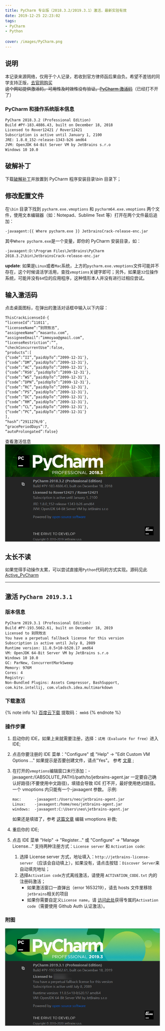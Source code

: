 ```yaml
---
title: PyCharm 专业版（2018.3.2/2019.3.1）激活，最新实验有效
date: 2019-12-25 22:23:02
tags: 
- PyCharm
- Python

cover: /images/PyCharm.png
---
```


## 说明

本记录来源网络，仅用于个人记录，若收到官方律师函后果自负。希望不差钱的同学支持正版，[去官网购买](https://www.jetbrains.com/pycharm/buy/)   
~~这个网站提供激活码，可用性及时效性没有验证。[PyCharm 激活码](http://www.ifdll.com/pycharm/)~~（已经打不开了）

### PyCharm 和操作系统版本信息
```plain
PyCharm 2018.3.2 (Professional Edition)
Build #PY-183.4886.43, built on December 18, 2018
Licensed to Rover12421 / Rover12421
Subscription is active until January 1, 2100
JRE: 1.8.0_152-release-1343-b26 amd64
JVM: OpenJDK 64-Bit Server VM by JetBrains s.r.o
Windows 10 10.0
```

## 破解补丁

下载[破解补丁](https://pan.baidu.com/s/1mcQM8CLUnweY02ahKEr4PQ)并放置到 PyCharm 程序安装目录\bin 目录下；

## 修改配置文件

在`\bin` 目录下找到 `pycharm.exe.vmoptions` 和 `pycharm64.exe.vmoptions` 两个文件，使用文本编辑器（如：Notepad、Sublime Text 等）打开在两个文件最后追加：
```plain
-javaagent:{{ Where pycharm.exe }} JetbrainsCrack-release-enc.jar
```
其中`Where pycharm.exe`是一个变量，即你的 PyCharm 安装目录，如：
```plain
-javaagent:D:\Program Files\JetBrains\PyCharm 2018.3.2\bin\JetbrainsCrack-release-enc.jar
```
**update**: 如果是`Linux`或者`Mac`系统，上方的`pycharm.exe.vmoptions`文件可能并不存在，这个时候请活学活用，查找`vmoptions`关键字即可；另外，如果是`32`位操作系统，可能并没有`64`位的应用程序，这种情形本人并没有进行过相应尝试。

## 输入激活码

点击桌面图标，在弹出的激活对话框中输入以下内容：
```plain
ThisCrackLicenseId-{
“licenseId”:”11011″,
“licenseeName”:”别院牧志”,
“assigneeName”:”masantu.com”,
“assigneeEmail”:”immoyao@gmail.com”,
“licenseRestriction”:””,
“checkConcurrentUse”:false,
“products”:[
{“code”:”II”,”paidUpTo”:”2099-12-31″},
{“code”:”DM”,”paidUpTo”:”2099-12-31″},
{“code”:”AC”,”paidUpTo”:”2099-12-31″},
{“code”:”RS0″,”paidUpTo”:”2099-12-31″},
{“code”:”WS”,”paidUpTo”:”2099-12-31″},
{“code”:”DPN”,”paidUpTo”:”2099-12-31″},
{“code”:”RC”,”paidUpTo”:”2099-12-31″},
{“code”:”PS”,”paidUpTo”:”2099-12-31″},
{“code”:”DC”,”paidUpTo”:”2099-12-31″},
{“code”:”RM”,”paidUpTo”:”2099-12-31″},
{“code”:”CL”,”paidUpTo”:”2099-12-31″},
{“code”:”PC”,”paidUpTo”:”2099-12-31″}
],
“hash”:”2911276/0″,
“gracePeriodDays”:7,
“autoProlongated”:false}
```
查看激活信息
![激活成功](/images/Snipaste_2019-12-25_22-35-48.png)

## 太长不读

如果觉得手动操作太累，可以尝试直接用`Python`代码的方式实现。源码见此[Active_PyCharm](https://github.com/imoyao/my_practices/tree/master/codes/active_pycharm)

---

## 激活 `PyCharm 2019.3.1`

### 版本信息

```plain
PyCharm 2019.3.1 (Professional Edition)
Build #PY-193.5662.61, built on December 18, 2019
Licensed to 别院牧志
You have a perpetual fallback license for this version
Subscription is active until July 8, 2089
Runtime version: 11.0.5+10-b520.17 amd64
VM: OpenJDK 64-Bit Server VM by JetBrains s.r.o
Windows 10 10.0
GC: ParNew, ConcurrentMarkSweep
Memory: 976M
Cores: 4
Registry: 
Non-Bundled Plugins: Assets Compressor, BashSupport, com.kite.intellij, com.vladsch.idea.multimarkdown
```
### 下载激活

{% note info %}
[百度云下载](https://pan.baidu.com/s/1FGZ9d5J5amnvf0vMFqSOsQ)
提取码： `mmk6`
{% endnote %}

### 操作步骤

 1. 启动你的 IDE，如果上来就需要注册，选择：`试用（Evaluate for free）`进入 IDE;
 2. 点击你要注册的 IDE 菜单："Configure" 或 "Help" -> "Edit Custom VM Options ..."
    如果提示是否要创建文件，请点"Yes"。
    参考 [文章](https://intellij-support.jetbrains.com/hc/en-us/articles/206544869) ;
 3. 在打开的`vmoptions`编辑窗口末行添加：-javaagent:/{ABSOLUTE_PATH}/path/to/jetbrains-agent.jar
    一定要自己确认好路径(不要使用中文路径)，填错会导致 IDE 打不开，最好使用绝对路径。
	一个 vmoptions 内只能有一个-javaagent 参数。
    示例:
      ```plain
      mac:      -javaagent:/Users/neo/jetbrains-agent.jar
      Linux:    -javaagent:/home/neo/jetbrains-agent.jar
      windows:  -javaagent:C:\Users\neo\jetbrains-agent.jar
      ```
    如果还是填错了，参考 [这篇文章](https://intellij-support.jetbrains.com/hc/en-us/articles/206544519) 编辑 vmoptions 补救;

 4. 重启你的 IDE;
 5. 点击 IDE 菜单 "Help" -> "Register..." 或 "Configure" -> "Manage License..."
    支持两种注册方式：`License server` 和 `Activation code`:
    1. 选择 License server 方式，地址填入：`http://jetbrains-license-server` （应该会自动填上），如果没有，请点击按钮：`Discover Server`来自动填充地址；
    2. 选择`Activation code`方式离线激活，请使用 `ACTIVATION_CODE.txt` 内的注册码激活；
        - 如果激活窗口一直弹出（error 1653219），请去 hosts 文件里移除`jetbrains`相关的项目
        - 如果你需要自定义`License name`，请 [访问此处](https://zhile.io/custom/license)获得专属的`Activation code`（需要使用 Github Auth 认证激活）。

### 附图

![激活成功](/images/Snipaste_2020-01-12_12-10-37.png)
